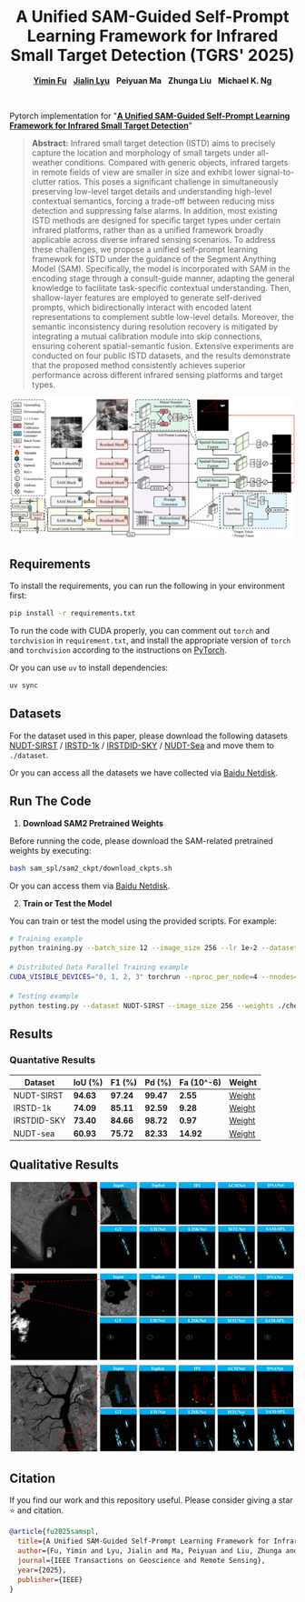<p align="center">
  <h1 align="center">A Unified SAM-Guided Self-Prompt Learning Framework for Infrared Small Target Detection (TGRS' 2025)</h1>
  <p align="center">
    <a href="https://github.com/fuyimin96"><strong>Yimin Fu</strong></a>&nbsp;&nbsp;
    <a href="https://github.com/jialinlvcn"><strong>Jialin Lyu</strong></a>&nbsp;&nbsp;
    <strong>Peiyuan Ma</strong></a>&nbsp;&nbsp;
    <strong>Zhunga Liu</strong></a>&nbsp;&nbsp;
    <strong>Michael K. Ng</strong></a>
  </p>
  <br>

Pytorch implementation for "[**A Unified SAM-Guided Self-Prompt Learning Framework for Infrared Small Target Detection**](https://ieeexplore.ieee.org/document/11172325)"

> **Abstract:** Infrared small target detection (ISTD) aims to precisely capture the location and morphology of small targets under all-weather conditions. Compared with generic objects, infrared targets in remote fields of view are smaller in size and exhibit lower signal-to-clutter ratios. This poses a significant challenge in simultaneously preserving low-level target details and understanding high-level contextual semantics, forcing a trade-off between reducing miss detection and suppressing false alarms. In addition, most existing ISTD methods are designed for specific target types under certain infrared platforms, rather than as a unified framework broadly applicable across diverse infrared sensing scenarios. To address these challenges, we propose a unified self-prompt learning framework for ISTD under the guidance of the Segment Anything Model (SAM). Specifically, the model is incorporated with SAM in the encoding stage through a consult-guide manner, adapting the general knowledge to facilitate task-specific contextual understanding. Then, shallow-layer features are employed to generate self-derived prompts, which bidirectionally interact with encoded latent representations to complement subtle low-level details. Moreover, the semantic inconsistency during resolution recovery is mitigated by integrating a mutual calibration module into skip connections, ensuring coherent spatial-semantic fusion. Extensive experiments are conducted on four public ISTD datasets, and the results demonstrate that the proposed method consistently achieves superior performance across different infrared sensing platforms and target types.

<p align="center">
    <img src=./assets/sam-spl.png width="800">
</p>

## Requirements
To install the requirements, you can run the following in your environment first:
```bash
pip install -r requirements.txt
```
To run the code with CUDA properly, you can comment out `torch` and `torchvision` in `requirement.txt`, and install the appropriate version of `torch` and `torchvision` according to the instructions on [PyTorch](https://pytorch.org/get-started/locally/).

Or you can use `uv` to install dependencies:
```bash
uv sync
```

## Datasets
For the dataset used in this paper, please download the following datasets [NUDT-SIRST](https://github.com/YeRen123455/Infrared-Small-Target-Detection) / [IRSTD-1k](https://github.com/RuiZhang97/ISNet) / [IRSTDID-SKY](https://github.com/xdFai/IRSTDID-800) / [NUDT-Sea](https://github.com/TianhaoWu16/Multi-level-TransUNet-for-Space-based-Infrared-Tiny-ship-Detection) and move them to `./dataset`.

Or you can access all the datasets we have collected via [Baidu Netdisk](https://pan.baidu.com/s/1FKV1m-RilwqQMcOjMyECbg?pwd=eq52).

## Run The Code

1. **Download SAM2 Pretrained Weights**

Before running the code, please download the SAM-related pretrained weights by executing:

```bash
bash sam_spl/sam2_ckpt/download_ckpts.sh
```

Or you can access them via [Baidu Netdisk](https://pan.baidu.com/s/10VmNT1u_YwEAmw3SqH-ygA?pwd=6swv).

2. **Train or Test the Model**

You can train or test the model using the provided scripts. For example:

```bash
# Training example
python training.py --batch_size 12 --image_size 256 --lr 1e-2 --dataset NUDT-SIRST --save_dir ./checkpoints/NUDT-SIRST --gpu 0

# Distributed Data Parallel Training example
CUDA_VISIBLE_DEVICES="0, 1, 2, 3" torchrun --nproc_per_node=4 --nnodes=1 training.py --batch_size 12 --image_size 256 --lr 1e-2 --dataset NUDT-SIRST --save_dir ./checkpoints/NUDT-SIRST --use_ddp

# Testing example
python testing.py --dataset NUDT-SIRST --image_size 256 --weights ./checkpoints/NUDT-SIRST.pt --device cuda:0
```


## Results
### Quantative Results

| Dataset | IoU (%) | F1 (%) | Pd (%) | Fa (10^-6) | Weight |
|--------|---------|--------|--------|------------|--------|
| NUDT-SIRST | **94.63** | **97.24** | **99.47** | **2.55** | [Weight](https://pan.baidu.com/s/1lh6XpAUVtgFbeu-kRBssRQ?pwd=a7y) |
| IRSTD-1k | **74.09** | **85.11** | **92.59** | **9.28** | [Weight](https://pan.baidu.com/s/1k-EospCpbJIgUph9LiSHXQ?pwd=ckqs) |
| IRSTDID-SKY | **73.40** | **84.66** | **98.72** | **0.97** | [Weight](https://pan.baidu.com/s/1LqUA6ekPy1bV-HANtV3T3w?pwd=geic) |
| NUDT-sea | **60.93** | **75.72** | **82.33** | **14.92** | [Weight](https://pan.baidu.com/s/1cinhAaCKALtX6b-SLYWy9w?pwd=5j6g) |

## Qualitative Results
<p align="center">
    <img src=./assets/vis_sea.png width="900">
</p>

## Citation
If you find our work and this repository useful. Please consider giving a star :star: and citation.
```bibtex
@article{fu2025samspl,
  title={A Unified SAM-Guided Self-Prompt Learning Framework for Infrared Small Target Detection},
  author={Fu, Yimin and Lyu, Jialin and Ma, Peiyuan and Liu, Zhunga and Ng, Michael K},
  journal={IEEE Transactions on Geoscience and Remote Sensing},
  year={2025},
  publisher={IEEE}
}
```
